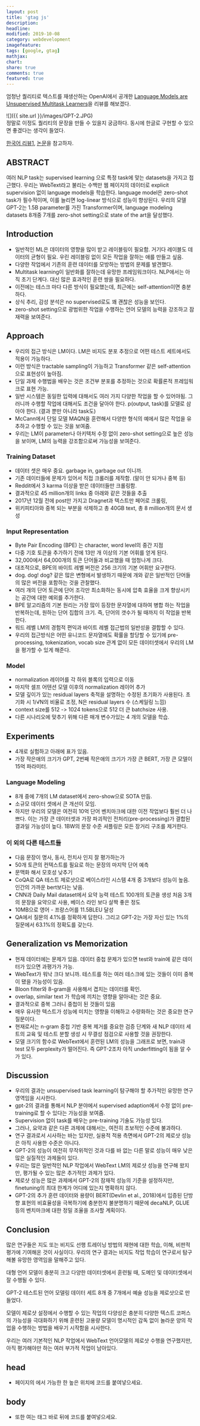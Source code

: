 ```yaml
---
layout: post
title: 'gtag js'
description:
headline:
modified: 2019-10-08
category: webdevelopment
imagefeature:
tags: [google, gtag]
mathjax:
chart:
share: true
comments: true
featured: true
---
```


엄청난 퀄리티로 텍스트를 재생산하는 OpenAI에서 공개한 [Language Models are Unsupervised Multitask Learners](https://d4mucfpksywv.cloudfront.net/better-language-models/language_models_are_unsupervised_multitask_learners.pdf)을 리뷰를 해보겠다.

![]({{ site.url }}/images/GPT-2.JPG)  
정말로 이정도 퀄리티의 문장을 만들 수 있을지 궁금하다. 동시에 한글로 구현할 수 있으면 좋겠다는 생각이 들었다.

[한국어 리뷰1](https://ai-information.blogspot.com/2019/02/language-models-are-unsupervised_21.html), [논문](https://d4mucfpksywv.cloudfront.net/better-language-models/language_models_are_unsupervised_multitask_learners.pdf)을 참고하자.

## ABSTRACT

여러 NLP task는 supervised learning 으로 특정 task에 맞는 datasets을 가지고 접근했다. 우리는 WebText라고 불리는 수백만 웹 페이지의 데이터로 explicit supervision 없이 language models을 학습한다. language model은 zero-shot task가 필수적이며, 이를 늘리면 log-linear 방식으로 성능이 향상된다. 우리의 모델 GPT-2는 1.5B parameter를 가진 Transformer이며, language modeling datasets 8개중 7개를 zero-shot setting으로 state of the art을 달성했다.

## Introduction

-   일반적인 ML은 데이터의 영향을 많이 받고 레이블링이 필요함. 거기다 레이블도 데이터의 균형이 필요. 우린 레이블링 없이 모든 작업을 잘하는 애를 만들고 싶음.
-   다양한 작업에서 기존의 훈련 데이터를 모방하는 방법의 문제를 발견했다.
-   Multitask learning이 일반화를 잘하는데 유망한 프레임워크이다. NLP에서는 아직 초기 단계다. 대신 많은 효과적인 훈련 쌍을 필요하다.
-   이전에는 테스크 마다 다른 방식이 필요했는데, 최근에는 self-attention이면 충분하다.
-   상식 추리, 감성 분석은 no supervised로도 꽤 괜찮은 성능을 보인다.
-   zero-shot setting으로 광범위한 작업을 수행하는 언어 모델의 능력을 강조하고 잠재력을 보여준다.

## Approach

-   우리의 접근 방식은 LM이다. LM은 비지도 분포 추정으로 어떤 테스트 세트에서도 적용이 가능하다.
-   이런 방식은 tractable sampling이 가능하고 Transformer 같은 self-attention으로 표현성이 높아짐.
-   단일 과제 수행법을 배우는 것은 조건부 분포를 추정하는 것으로 확률론적 프레임워크로 표현 가능.
-   일반 시스템은 동일한 입력에 대해서도 여러 가지 다양한 작업을 할 수 있어야됨. 그러니까 수행할 작업에 대해서도 조건을 달아야 한다. p(output, task)를 모델로 삼아야 한다. (결과 뿐만 아니라 task도)
-   McCann에서 단일 모델 MAQN을 훈련해서 다양한 형식의 예에서 많은 작업을 유추하고 수행할 수 있는 것을 보여줌.
-   우리는 LM이 parameter나 아키텍처 수정 없이 zero-shot setting으로 높은 성능을 보이며, LM의 능력을 강조함으로써 가능성을 보여준다.

### Training Dataset

-   데이터 셋은 매우 중요. garbage in, garbage out 이니까.
-   기존 데이터들에 문제가 있어서 직접 크롤러를 제작함. (말이 안 되거나 중복 등)
-   Reddit에서 3 karma 이상을 받은 데이터들만 크롤링함.
-   결과적으로 45 million개의 links 중 아래와 같은 것들을 추출
-   2017년 12월 전에 post만 가지고 Dragnet과 텍스트만 페어로 크롤링,
-   위키피티아와 중복 되는 부분을 삭제하고 총 40GB text, 총 8 million개의 문서 생성

### Input Representation

-   Byte Pair Encoding (BPE) 는 character, word level의 중간 지점
-   다중 기호 토큰을 추가하기 전에 13만 개 이상의 기본 어휘를 얻게 된다.
-   32,000에서 64,000개의 토큰 단어들과 비교했을 때 엄청나게 크다.
-   대조적으로, BPE의 바이트 레벨 버전은 256 크기의 기본 어휘만 요구한다.
-   dog. dog! dog? 같은 많은 변형에서 발생하기 때문에 개와 같은 일반적인 단어들의 많은 버전을 포함하는 것을 관찰했다.
-   여러 개의 단어 토큰에 단어 조각만 최소화하는 동시에 압축 효율을 크게 향상시키는 공간에 대한 예외를 추가한다.
-   BPE 알고리즘의 기본 원리는 가장 많이 등장한 문자열에 대하여 병합 하는 작업을 반복하는데, 원하는 단어 집합의 크기. 즉, 단어의 갯수가 될 때까지 이 작업을 반복한다.
-   워드 레벨 LM의 경험적 편익과 바이트 레벨 접근법의 일반성을 결합할 수 있다.
-   우리의 접근방식은 어떤 유니코드 문자열에도 확률을 할당할 수 있기에 pre-processing, tokenization, vocab size 관계 없이 모든 데이터셋에서 우리의 LM을 평가할 수 있게 해준다.

### Model

-   normalization 레이어를 각 하위 블록의 입력으로 이동
-   마지막 셀프 어텐션 모델 이후의 normalization 레이어 추가
-   모델 깊이가 있는 residual layers 축적을 설명하는 수정된 초기화가 사용된다. 초기화 시 1/√N의 비율로 조정, N은 residual layers 수 (스케일링 느낌)
-   context size를 512 -> 1024 tokens으로 512 더 큰 batchsize 사용.
-   다른 시나리오에 맞추기 위해 다른 매개 변수가있는 4 개의 모델을 학습.

## Experiments

-   4개로 실험하고 아래에 표가 있음.
-   가장 작은애의 크기가 GPT, 2번째 작은애의 크기가 가장 큰 BERT, 가장 큰 모델이 15억 파라미터.

### Language Modeling

-   8개 중에 7개의 LM dataset에서 zero-show으로 SOTA 만듬.
-   소규모 데이터 셋에서 큰 개선이 모임.
-   하지만 우리의 모델은 여전히 10억 단어 벤치마크에 대한 이전 작업보다 훨씬 더 나쁘다. 이는 가장 큰 데이터셋과 가장 파괴적인 전처리(pre-processing)가 결합된 결과일 가능성이 높다. 1BW의 문장 수준 셔플링은 모든 장거리 구조를 제거한다.

### 이 외의 다른 테스트들

-   다음 문장이 명사, 동사, 전치사 인지 잘 평가하는가
-   50개 토큰의 컨텍스트를 필요로 하는 문장의 마지막 단어 예측
-   문맥화 해서 모호성 낮추기
-   CoQA로 QA 테스트 제로샷으로 베이스라인 시스템 4개 중 3개보다 성능이 높음. 인간의 가까운 bert보다는 낮음.
-   CNN과 Daily Mail dataset에서 요약 능력 테스트 100개의 토큰을 생성 처음 3개의 문장을 요약으로 사용, 베이스 라인 보다 살짝 좋은 정도
-   10MB으로 영어 - 프랑스어를 11.5BLEU 달성
-   QA에서 질문의 4.1%를 정확하게 답한다. 그리고 GPT-2는 가장 자신 있는 1%의 질문에서 63.1%의 정확도를 갖는다.

## Generalization vs Memorization

-   현재 데이터에는 문제가 있음. 데이터 중첩 문제가 있으면 test와 train에 같은 데이터가 있으면 과평가가 가능.
-   WebText가 워낙 크다 보니까. 테스트를 하는 여러 테스크에 있는 것들이 이미 중복이 됐을 가능성이 있음.
-   Bloon filter와 8-gram을 사용해서 겹치는 데이터를 확인.
-   overlap, similar text 가 학습에 끼치는 영향을 알아내는 것은 중요.
-   결과적으로 중복 그러니 중첩이 된 것들이 있음
-   매우 유사한 텍스트가 성능에 미치는 영향을 이해하고 수량화하는 것은 중요한 연구 질문이다.
-   현재로서는 n-gram 중첩 기반 중복 제거를 중요한 검증 단계와 새 NLP 데이터 세트의 교육 및 테스트 분할 생성 시 무결성 점검으로 사용할 것을 권장한다.
-   모델 크기의 함수로 WebText에서 훈련된 LM의 성능을 그래프로 보면, train과 test 모두 perplexity가 떨어진다. 즉 GPT-2조차 아직 underfitting이 됨을 알 수가 있다.

## Discussion

-   우리의 결과는 unsupervised task learning이 탐구해야 할 추가적인 유망한 연구 영역임을 시사한다.
-   gpt-2의 결과를 통해서 NLP 분야에서 supervised adaption에서 수정 없이 pre-training로 할 수 있다는 가능성을 보여줌.
-   Supervision 없이 task를 배우는 pre-training 기술도 가능성 있다.
-   그러나, 요약과 같은 다른 과제에 대해서는, 여전히 초보적인 수준에 불과하다.
-   연구 결과로서 시사하는 바는 있지만, 실용적 적용 측면에서 GPT-2의 제로샷 성능은 아직 사용한 수준은 아니다.
-   GPT-2의 성능이 여전히 무작위적인 것과 다를 바 없는 다른 말로 성능이 매우 낮은 많은 실질적인 과제들이 있다.
-   우리는 많은 일반적인 NLP 작업에서 WebText LM의 제로샷 성능을 연구해 왔지만, 평가될 수 있는 많은 추가적인 과제가 있다.
-   제로샷 성능은 많은 과제에서 GPT-2의 잠재적 성능의 기준을 설정하지만, finetuning의 최대 한계가 어디에 있는지 명확하지 않다.
-   GPT-2의 추가 훈련 데이터와 용량이 BERT(Devlin et al., 2018)에서 입증된 단방향 표현의 비효율성을 극복하기에 충분한지 불분명하기 때문에 decaNLP, GLUE 등의 벤치마크에 대한 정밀 조율을 조사할 계획이다.

## Conclusion

많은 연구들은 지도 또는 비지도 선행 트레이닝 방법의 재현에 대한 학습, 이해, 비판적 평가에 기여해온 것이 사실이다. 우리의 연구 결과는 비지도 작업 학습이 연구로서 탐구해볼 유망한 영역임을 말해주고 있다.

대형 언어 모델이 충분히 크고 다양한 데이터셋에서 훈련될 때, 도메인 및 데이터셋에서 잘 수행될 수 있다.

GPT-2 테스트된 언어 모델링 데이터 세트 8개 중 7개에서 예술 성능을 제로샷으로 만들었다.

모델이 제로샷 설정에서 수행할 수 있는 작업의 다양성은 충분히 다양한 텍스트 코퍼스의 가능성을 극대화하기 위해 훈련된 고용량 모델이 명시적인 감독 없이 놀라운 양의 작업을 수행하는 방법을 배우기 시작함을 시사한다.

우리는 여러 기본적인 NLP 작업에서 WebText 언어모델의 제로샷 수행을 연구했지만, 아직 평가해야만 하는 여러 부가적 작업이 남아있다.

## head

-   페이지의 <head>에서 가능한 한 높은 위치에 코드를 붙여넣으세요.
    <!-- Google Tag Manager -->
    <script>(function(w,d,s,l,i){w[l]=w[l]||[];w[l].push({'gtm.start':
    new Date().getTime(),event:'gtm.js'});var f=d.getElementsByTagName(s)[0],
    j=d.createElement(s),dl=l!='dataLayer'?'&l='+l:'';j.async=true;j.src=
    'https://www.googletagmanager.com/gtm.js?id='+i+dl;f.parentNode.insertBefore(j,f);
    })(window,document,'script','dataLayer','GTM-58K8LXF');</script>
    <!-- End Google Tag Manager -->

## body

-   또한 여는 <body> 태그 바로 뒤에 코드를 붙여넣으세요.
    <!-- Google Tag Manager (noscript) -->
    <noscript><iframe src="https://www.googletagmanager.com/ns.html?id=GTM-58K8LXF"
    height="0" width="0" style="display:none;visibility:hidden"></iframe></noscript>
    <!-- End Google Tag Manager (noscript) -->
